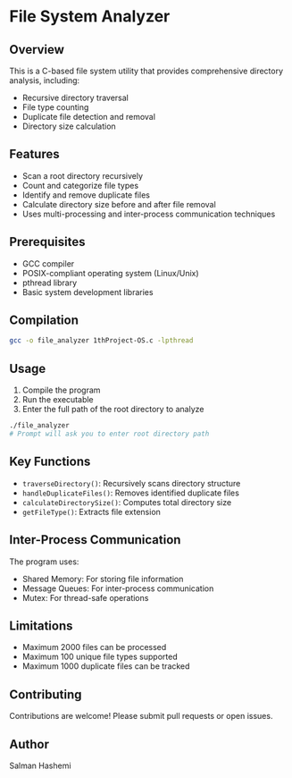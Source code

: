 # File System Analyzer

## Overview

This is a C-based file system utility that provides comprehensive directory analysis, including:
- Recursive directory traversal
- File type counting
- Duplicate file detection and removal
- Directory size calculation

## Features

- Scan a root directory recursively
- Count and categorize file types
- Identify and remove duplicate files
- Calculate directory size before and after file removal
- Uses multi-processing and inter-process communication techniques

## Prerequisites

- GCC compiler
- POSIX-compliant operating system (Linux/Unix)
- pthread library
- Basic system development libraries

## Compilation

```bash
gcc -o file_analyzer 1thProject-OS.c -lpthread
```

## Usage

1. Compile the program
2. Run the executable
3. Enter the full path of the root directory to analyze

```bash
./file_analyzer
# Prompt will ask you to enter root directory path
```

## Key Functions

- `traverseDirectory()`: Recursively scans directory structure
- `handleDuplicateFiles()`: Removes identified duplicate files
- `calculateDirectorySize()`: Computes total directory size
- `getFileType()`: Extracts file extension

## Inter-Process Communication

The program uses:
- Shared Memory: For storing file information
- Message Queues: For inter-process communication
- Mutex: For thread-safe operations

## Limitations

- Maximum 2000 files can be processed
- Maximum 100 unique file types supported
- Maximum 1000 duplicate files can be tracked

## Contributing

Contributions are welcome! Please submit pull requests or open issues.

## Author

Salman Hashemi
